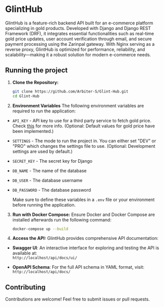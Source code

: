 # GlintHub  

GlintHub is a feature-rich backend API built for an e-commerce platform specializing in gold products.
Developed with Django and Django REST Framework (DRF), it integrates essential functionalities such as real-time gold
price updates, user account verification through email, and secure payment processing using the Zarinpal gateway. 
With Nginx serving as a reverse proxy, GlintHub is optimized for performance, reliability, and scalability—making it
a robust solution for modern e-commerce needs.


## Running the project
1. **Clone the Repository:**
   ```bash
   git clone https://github.com/Arbiter-S/Glint-Hub.git
   cd Glint-Hub 
   ```
   
2. **Environment Variables**
The following environment variables are required to run the application:  

- `API_KEY` - API key to use for a third party service to fetch gold price. Check [this](https://www.navasan.tech/api/) for more info. (Optional: Default values for gold price have been implemented.) 
- `SETTINGS` - The mode to run the project in. You can either set "DEV" or "PRO" which changes the settings file to use. (Optional: Development settings are used by default.)
- `SECRET_KEY` - The secret key for Django
- `DB_NAME` - The name of the database 
- `DB_USER` - The database username
- `DB_PASSWORD` - The database password

    Make sure to define these variables in a `.env` file or your environment before running the application.

3. **Run with Docker Compose:**
   Ensure Docker and Docker Compose are installed afterwards run the following command:
   ```bash
   docker-compose up --build
   ```

4. **Access the API:**
GlintHub provides comprehensive API documentation:

- **Swagger UI**: An interactive interface for exploring and testing the API is available at:  
  `http://localhost/api/docs/ui/`

- **OpenAPI Schema**: For the full API schema in YAML format, visit:  
  `http://localhost/api/docs/`



## Contributing
Contributions are welcome! Feel free to submit issues or pull requests.

